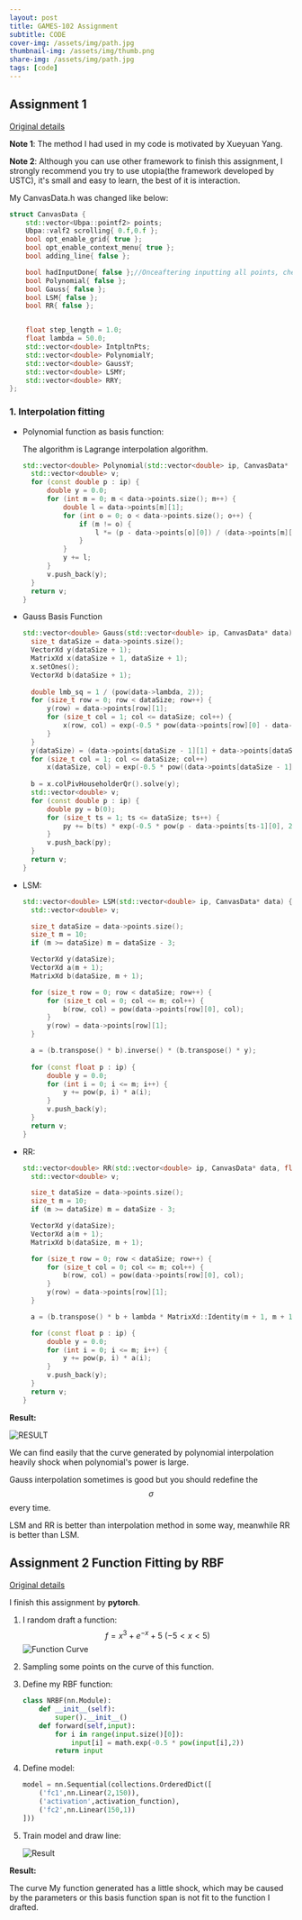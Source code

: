 ```yaml
---
layout: post
title: GAMES-102 Assignment
subtitle: CODE
cover-img: /assets/img/path.jpg
thumbnail-img: /assets/img/thumb.png
share-img: /assets/img/path.jpg
tags: [code]
---
```


## Assignment 1

[Original details](/assets/games_102_assignment/assignment1.md)

**Note 1**: The method I had used in my code is motivated by  Xueyuan Yang.

**Note 2**: Although you can use other framework to finish this assignment, I strongly recommend you try to use utopia(the framework developed by USTC), it's small and easy to learn, the best of it is interaction.

My CanvasData.h was changed like below:

```c++
struct CanvasData {
	std::vector<Ubpa::pointf2> points;
	Ubpa::valf2 scrolling{ 0.f,0.f };
	bool opt_enable_grid{ true };
	bool opt_enable_context_menu{ true };
	bool adding_line{ false };

	bool hadInputDone{ false };//Onceaftering inputting all points, check this, 		which will recalculate the interpolation points.
	bool Polynomial{ false };
	bool Gauss{ false };
	bool LSM{ false };
	bool RR{ false };


	float step_length = 1.0;
	float lambda = 50.0;
	std::vector<double> IntpltnPts;
	std::vector<double> PolynomialY;
	std::vector<double> GaussY;
	std::vector<double> LSMY;
	std::vector<double> RRY;
};
```



### 1. Interpolation fitting

* Polynomial function as basis function:

  The algorithm is Lagrange interpolation algorithm.

  ```c++
  std::vector<double> Polynomial(std::vector<double> ip, CanvasData* data) {
  	std::vector<double> v;
  	for (const double p : ip) {
  		double y = 0.0;
  		for (int m = 0; m < data->points.size(); m++) {
  			double l = data->points[m][1];
  			for (int o = 0; o < data->points.size(); o++) {
  				if (m != o) {
  					l *= (p - data->points[o][0]) / (data->points[m][0] -                              data->points[o][0]);
  				}
  			}
  			y += l;
  		}
  		v.push_back(y);
  	}
  	return v;
  }
  ```

* Gauss Basis Function

  ```c++
  std::vector<double> Gauss(std::vector<double> ip, CanvasData* data) {
  	size_t dataSize = data->points.size();
  	VectorXd y(dataSize + 1);
  	MatrixXd x(dataSize + 1, dataSize + 1);
  	x.setOnes();
  	VectorXd b(dataSize + 1);
  	
  	double lmb_sq = 1 / (pow(data->lambda, 2));
  	for (size_t row = 0; row < dataSize; row++) {
  		y(row) = data->points[row][1];
  		for (size_t col = 1; col <= dataSize; col++) {
  			x(row, col) = exp(-0.5 * pow(data->points[row][0] - data->points[col-1][0], 2) * lmb_sq);
  		}
  	}
  	y(dataSize) = (data->points[dataSize - 1][1] + data->points[dataSize - 2][1]) / 2;
  	for (size_t col = 1; col <= dataSize; col++) 
  		x(dataSize, col) = exp(-0.5 * pow((data->points[dataSize - 1][0] + data->points[dataSize - 2][0]) / 2 - data->points[col-1][0], 2) * lmb_sq);
  	
  	b = x.colPivHouseholderQr().solve(y);
  	std::vector<double> v;
  	for (const double p : ip) {
  		double py = b(0);
  		for (size_t ts = 1; ts <= dataSize; ts++) {
  			py += b(ts) * exp(-0.5 * pow(p - data->points[ts-1][0], 2) * lmb_sq);
  		}
  		v.push_back(py);
  	}
  	return v;
  }
  ```

* LSM:

  ```c++
  std::vector<double> LSM(std::vector<double> ip, CanvasData* data) {
  	std::vector<double> v;
  
  	size_t dataSize = data->points.size();
  	size_t m = 10;
  	if (m >= dataSize) m = dataSize - 3;
  
  	VectorXd y(dataSize);
  	VectorXd a(m + 1);
  	MatrixXd b(dataSize, m + 1);
  
  	for (size_t row = 0; row < dataSize; row++) {
  		for (size_t col = 0; col <= m; col++) {
  			b(row, col) = pow(data->points[row][0], col);
  		}
  		y(row) = data->points[row][1];
  	}
  
  	a = (b.transpose() * b).inverse() * (b.transpose() * y);
  	
  	for (const float p : ip) {
  		double y = 0.0;
  		for (int i = 0; i <= m; i++) {
  			y += pow(p, i) * a(i);
  		}
  		v.push_back(y);
  	}
  	return v;
  }
  
  ```

* RR:

  ```c++
  std::vector<double> RR(std::vector<double> ip, CanvasData* data, float lambda) {
  	std::vector<double> v;
  
  	size_t dataSize = data->points.size();
  	size_t m = 10;
  	if (m >= dataSize) m = dataSize - 3;
  
  	VectorXd y(dataSize);
  	VectorXd a(m + 1);
  	MatrixXd b(dataSize, m + 1);
  
  	for (size_t row = 0; row < dataSize; row++) {
  		for (size_t col = 0; col <= m; col++) {
  			b(row, col) = pow(data->points[row][0], col);
  		}
  		y(row) = data->points[row][1];
  	}
  
  	a = (b.transpose() * b + lambda * MatrixXd::Identity(m + 1, m + 1)).inverse() * (b.transpose() * y);
  
  	for (const float p : ip) {
  		double y = 0.0;
  		for (int i = 0; i <= m; i++) {
  			y += pow(p, i) * a(i);
  		}
  		v.push_back(y);
  	}
  	return v;
  }
  ```


**Result:**

![RESULT](/assets/img/assignment101.png)

We can find easily that the curve generated by polynomial interpolation heavily shock when polynomial's power is large.

Gauss interpolation sometimes is good but you should redefine the $$\sigma$$ every time.

LSM and RR is better than interpolation method in some way, meanwhile RR is better than LSM.

## Assignment 2 Function Fitting by RBF

[Original details](/assets/games_102_assignment/assignment2.md)

I finish this assignment by **pytorch**.

1. I random draft a function:
   $$
   f=x^3+e^{-x}+5\ (-5<x<5)
   $$
   ![Function Curve](/assets/img/assignment201.png)

2. Sampling some points on the curve of this function.

3. Define my RBF function:

   ```python
   class NRBF(nn.Module):
       def __init__(self):
           super().__init__()
       def forward(self,input):
           for i in range(input.size()[0]):
               input[i] = math.exp(-0.5 * pow(input[i],2))
           return input
   ```

4. Define model:

   ```python
   model = nn.Sequential(collections.OrderedDict([
       ('fc1',nn.Linear(2,150)),
       ('activation',activation_function),
       ('fc2',nn.Linear(150,1))
   ]))
   ```

5. Train model and draw line:

   ![Result](\assets\img\assignment202.png)

**Result:**

The curve My function generated has a little shock, which may be caused by the parameters or this basis function span is not fit to the function I drafted. 